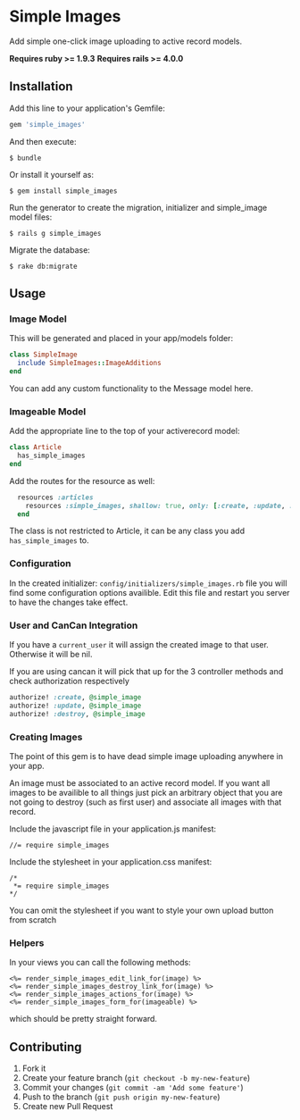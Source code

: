 # Simple Images

Add simple one-click image uploading to active record models.

**Requires ruby >= 1.9.3**
**Requires rails >= 4.0.0**

## Installation

Add this line to your application's Gemfile:

```ruby
gem 'simple_images'
```

And then execute:

```
$ bundle
```

Or install it yourself as:

```
$ gem install simple_images
```

Run the generator to create the migration, initializer and simple_image model files:

```
$ rails g simple_images
```

Migrate the database:

```
$ rake db:migrate
```

## Usage

### Image Model

This will be generated and placed in your app/models folder:

```ruby
class SimpleImage
  include SimpleImages::ImageAdditions
end
```

You can add any custom functionality to the Message model here.

### Imageable Model

Add the appropriate line to the top of your activerecord model:

```ruby
class Article
  has_simple_images
end
```

Add the routes for the resource as well:

```ruby
  resources :articles
    resources :simple_images, shallow: true, only: [:create, :update, :destroy]
  end
```

The class is not restricted to Article, it can be any class you add ```has_simple_images``` to.

### Configuration

In the created initializer:
```config/initializers/simple_images.rb```
file you will find some configuration options availible.
Edit this file and restart you server to have the changes take effect.

### User and CanCan Integration

If you have a ```current_user``` it will assign the created image to that user.
Otherwise it will be nil.

If you are using cancan it will pick that up for the 3 controller methods and
check authorization respectively

```ruby
authorize! :create, @simple_image
authorize! :update, @simple_image
authorize! :destroy, @simple_image
```

### Creating Images

The point of this gem is to have dead simple image uploading anywhere in your app.

An image must be associated to an active record model. If you want all images to be
availible to all things just pick an arbitrary object that you are not going to
destroy (such as first user) and associate all images with that record.

Include the javascript file in your application.js manifest:

```
//= require simple_images
```

Include the stylesheet in your application.css manifest:

```
/*
 *= require simple_images
*/
```

You can omit the stylesheet if you want to style your own upload button from scratch

### Helpers

In your views you can call the following methods:

```
<%= render_simple_images_edit_link_for(image) %>
<%= render_simple_images_destroy_link_for(image) %>
<%= render_simple_images_actions_for(image) %>
<%= render_simple_images_form_for(imageable) %>
```

which should be pretty straight forward.


## Contributing

1. Fork it
2. Create your feature branch (`git checkout -b my-new-feature`)
3. Commit your changes (`git commit -am 'Add some feature'`)
4. Push to the branch (`git push origin my-new-feature`)
5. Create new Pull Request
